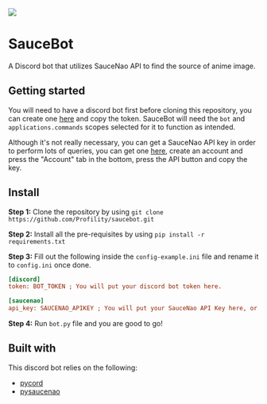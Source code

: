 <img src="https://cdn.upload.systems/uploads/2LW1xcE7.png">

# SauceBot
A Discord bot that utilizes SauceNao API to find the source of anime image.

## Getting started

You will need to have a discord bot first before cloning this repository, you can create one [here](https://discord.com/developers/applications) and copy the token. SauceBot will need the `bot` and `applications.commands` scopes selected for it to function as intended.

Although it's not really necessary, you can get a SauceNao API key in order to perform lots of queries, you can get one [here](https://saucenao.com/user.php), create an account and press the "Account" tab in the bottom, press the API button and copy the key. 

## Install

**Step 1:** Clone the repository by using `git clone https://github.com/Profility/saucebot.git`

**Step 2:** Install all the pre-requisites by using `pip install -r requirements.txt`

**Step 3:** Fill out the following inside the `config-example.ini` file and rename it to `config.ini` once done.

```ini
[discord]
token: BOT_TOKEN ; You will put your discord bot token here.

[saucenao]
api_key: SAUCENAO_APIKEY ; You will put your SauceNao API Key here, or you can leave it empty.
```

**Step 4:** Run `bot.py` file and you are good to go!

## Built with
This discord bot relies on the following:
* [pycord](https://github.com/Pycord-Development/pycord)
* [pysaucenao](pysaucenao)
